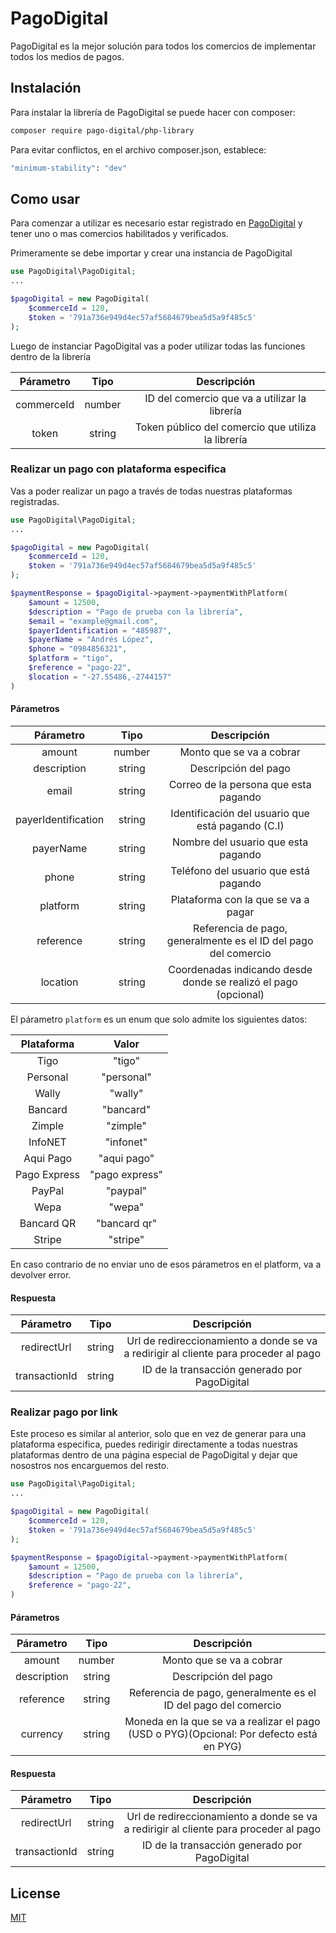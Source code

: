 # PagoDigital

PagoDigital es la mejor solución para todos los comercios de implementar todos los medios de pagos.

## Instalación

Para instalar la librería de PagoDigital se puede hacer con composer:

```bash
composer require pago-digital/php-library
```
Para evitar conflictos, en el archivo composer.json, establece: 

```bash
"minimum-stability": "dev"
```

## Como usar

Para comenzar a utilizar es necesario estar registrado en
[PagoDigital](https://www.pagodigital.com.py) y tener uno o mas comercios habilitados y verificados.

Primeramente se debe importar y crear una instancia de PagoDigital

```php
use PagoDigital\PagoDigital;
...

$pagoDigital = new PagoDigital(
    $commerceId = 120,
    $token = '791a736e949d4ec57af5684679bea5d5a9f485c5'
);
```

Luego de instanciar PagoDigital vas a poder utilizar todas las funciones dentro de la librería

| Párametro  |  Tipo  |                    Descripción                     |
| :--------: | :----: | :------------------------------------------------: |
| commerceId | number |   ID del comercio que va a utilizar la librería    |
|   token    | string | Token público del comercio que utiliza la librería |

### Realizar un pago con plataforma especifica

Vas a poder realizar un pago a través de todas nuestras plataformas registradas.

```php
use PagoDigital\PagoDigital;
...

$pagoDigital = new PagoDigital(
    $commerceId = 120,
    $token = '791a736e949d4ec57af5684679bea5d5a9f485c5'
);

$paymentResponse = $pagoDigital->payment->paymentWithPlatform(
    $amount = 12500,
    $description = "Pago de prueba con la librería",
    $email = "example@gmail.com",
    $payerIdentification = "485987",
    $payerName = "Andrés López",
    $phone = "0984856321",
    $platform = "tigo",
    $reference = "pago-22",
    $location = "-27.55486,-2744157"
)

```

#### Párametros

|      Párametro      |  Tipo  |                           Descripción                           |
| :-----------------: | :----: | :-------------------------------------------------------------: |
|       amount        | number |                    Monto que se va a cobrar                     |
|     description     | string |                      Descripción del pago                       |
|        email        | string |              Correo de la persona que esta pagando              |
| payerIdentification | string |        Identificación del usuario que está pagando (C.I)        |
|      payerName      | string |               Nombre del usuario que esta pagando               |
|        phone        | string |              Teléfono del usuario que está pagando              |
|      platform       | string |               Plataforma con la que se va a pagar               |
|      reference      | string | Referencia de pago, generalmente es el ID del pago del comercio |
|      location       | string | Coordenadas indicando desde donde se realizó el pago (opcional) |

El párametro `platform` es un enum que solo admite los siguientes datos:

|  Plataforma  |     Valor      |
| :----------: | :------------: |
|     Tigo     |     "tigo"     |
|   Personal   |   "personal"   |
|    Wally     |    "wally"     |
|   Bancard    |   "bancard"    |
|    Zimple    |    "zimple"    |
|   InfoNET    |   "infonet"    |
|  Aqui Pago   |  "aqui pago"   |
| Pago Express | "pago express" |
|    PayPal    |    "paypal"    |
|     Wepa     |     "wepa"     |
|  Bancard QR  |  "bancard qr"  |
|    Stripe    |    "stripe"    |

En caso contrario de no enviar uno de esos párametros en el platform, va a devolver error.

#### Respuesta

|   Párametro   |  Tipo  |                                     Descripción                                      |
| :-----------: | :----: | :----------------------------------------------------------------------------------: |
|  redirectUrl  | string | Url de redireccionamiento a donde se va a redirigir al cliente para proceder al pago |
| transactionId | string |                    ID de la transacción generado por PagoDigital                     |

### Realizar pago por link

Este proceso es similar al anterior, solo que en vez de generar para una plataforma especifica,
puedes redirigir directamente a todas nuestras plataformas dentro de una página especial de
PagoDigital y dejar que nosostros nos encarguemos del resto.

```php
use PagoDigital\PagoDigital;
...

$pagoDigital = new PagoDigital(
    $commerceId = 120,
    $token = '791a736e949d4ec57af5684679bea5d5a9f485c5'
);

$paymentResponse = $pagoDigital->payment->paymentWithPlatform(
    $amount = 12500,
    $description = "Pago de prueba con la librería",
    $reference = "pago-22",
)
```

#### Párametros

|  Párametro  |  Tipo  |                                       Descripción                                        |
| :---------: | :----: | :--------------------------------------------------------------------------------------: |
|   amount    | number |                                 Monto que se va a cobrar                                 |
| description | string |                                   Descripción del pago                                   |
|  reference  | string |             Referencia de pago, generalmente es el ID del pago del comercio              |
|  currency   | string | Moneda en la que se va a realizar el pago (USD o PYG)(Opcional: Por defecto está en PYG) |

#### Respuesta

|   Párametro   |  Tipo  |                                     Descripción                                      |
| :-----------: | :----: | :----------------------------------------------------------------------------------: |
|  redirectUrl  | string | Url de redireccionamiento a donde se va a redirigir al cliente para proceder al pago |
| transactionId | string |                    ID de la transacción generado por PagoDigital                     |

## License

[MIT](https://choosealicense.com/licenses/mit/)
